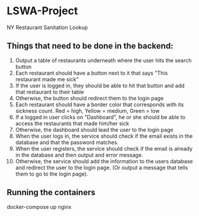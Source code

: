 # LSWA-Project
NY Restaurant Sanitation Lookup

## Things that need to be done in the backend:

1. Output a table of restaurants underneath where the user hits the search button
2. Each restaurant should have a button next to it that says "This restaurant made me sick"
3. If the user is logged in, they should be able to hit that button and add that restaurant to their table
4. Otherwise, the button should redirect them to the login page
5. Each restaurant should have a border color that corresponds with its sickness count. Red = high, Yellow = medium, Green = low
6. If a logged in user clicks on "Dashboard", he or she should be able to access the restaurants that made him/her sick
7. Otherwise, the dashboard should lead the user to the login page
8. When the user logs in, the service should check if the email exists in the database and that the password matches.
9. When the user registers, the service should check if the email is already in the database and then output and error message. 
10. Otherwise, the service should add the information to the users database and redirect the user to the login page. (Or output a message that tells them to go to the login page).


## Running the containers
docker-compose up nginx